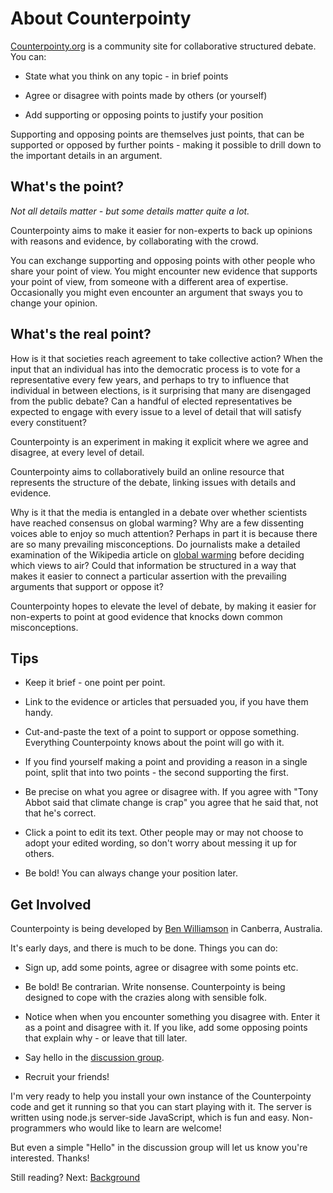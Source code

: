 # About Counterpointy

[Counterpointy.org](http://counterpointy.org) is a community site for collaborative structured debate. You can:

* State what you think on any topic - in brief points

* Agree or disagree with points made by others (or yourself)

* Add supporting or opposing points to justify your position

Supporting and opposing points are themselves just points, that can be supported or opposed by further points - making it possible to drill down to the important details in an argument.

## What's the point?

*Not all details matter - but some details matter quite a lot.*

Counterpointy aims to make it easier for non-experts to back up opinions with reasons and evidence, by collaborating with the crowd.

You can exchange supporting and opposing points with other people who share your point of view. You might encounter new evidence that supports your point of view, from someone with a different area of expertise. Occasionally you might even encounter an argument that sways you to change your opinion.

## What's the real point?

How is it that societies reach agreement to take collective action? When the input that an individual has into the democratic process is to vote for a representative every few years, and perhaps to try to influence that individual in between elections, is it surprising that many are disengaged from the public debate? Can a handful of elected representatives be expected to engage with every issue to a level of detail that will satisfy every constituent?

Counterpointy is an experiment in making it explicit where we agree and disagree, at every level of detail.

Counterpointy aims to collaboratively build an online resource that represents the structure of the debate, linking issues with details and evidence.

Why is it that the media is entangled in a debate over whether scientists have reached consensus on global warming? Why are a few dissenting voices able to enjoy so much attention? Perhaps in part it is because there are so many prevailing misconceptions. Do journalists make a detailed examination of the Wikipedia article on [global warming](http://en.wikipedia.org/wiki/Global_warming) before deciding which views to air? Could that information be structured in a way that makes it easier to connect a particular assertion with the prevailing arguments that support or oppose it?

Counterpointy hopes to elevate the level of debate, by making it easier for non-experts to point at good evidence that knocks down common misconceptions.

## Tips

* Keep it brief - one point per point.

* Link to the evidence or articles that persuaded you, if you have them handy.

* Cut-and-paste the text of a point to support or oppose something. Everything Counterpointy knows about the point will go with it.

* If you find yourself making a point and providing a reason in a single point, split that into two points - the second supporting the first.

* Be precise on what you agree or disagree with. If you agree with "Tony Abbot said that climate change is crap" you agree that he said that, not that he's correct.

* Click a point to edit its text. Other people may or may not choose to adopt your edited wording, so don't worry about messing it up for others.

* Be bold! You can always change your position later.

## Get Involved

Counterpointy is being developed by [Ben Williamson](http://benwilliamson.com/) in Canberra, Australia.

It's early days, and there is much to be done. Things you can do:

* Sign up, add some points, agree or disagree with some points etc.

* Be bold! Be contrarian. Write nonsense. Counterpointy is being designed to cope with the crazies along with sensible folk.

* Notice when when you encounter something you disagree with. Enter it as a point and disagree with it. If you like, add some opposing points that explain why - or leave that till later.

* Say hello in the [discussion group](https://groups.google.com/group/counterpointy).

* Recruit your friends!

I'm very ready to help you install your own instance of the Counterpointy code and get it running so that you can start playing with it. The server is written using node.js server-side JavaScript, which is fun and easy. Non-programmers who would like to learn are welcome!

But even a simple "Hello" in the discussion group will let us know you're interested. Thanks!

Still reading? Next: [Background](/about/Background)
